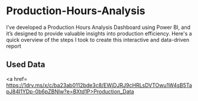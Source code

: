# Production-Hours-Analysis
I’ve developed a Production Hours Analysis Dashboard using Power BI, and it’s designed to provide valuable insights into production efficiency. Here's a quick overview of the steps I took to create this interactive and data-driven report

## Used Data
<a href= https://1drv.ms/x/c/ba23ab0112bde3c8/EWjDJRJ9cHRLsDVTOwu1W4sB5TapJ84I1YDp-0b6pZBNlw?e=BXtd1P>Production_Data</a>
